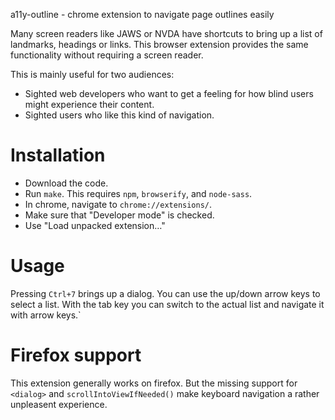 a11y-outline - chrome extension to navigate page outlines easily

Many screen readers like JAWS or NVDA have shortcuts to bring up a list of
landmarks, headings or links. This browser extension provides the same
functionality without requiring a screen reader.

This is mainly useful for two audiences:

-	Sighted web developers who want to get a feeling for how blind users might
	experience their content.
-	Sighted users who like this kind of navigation.

# Installation

-	Download the code.
-	Run `make`. This requires `npm`, `browserify`, and `node-sass`.
-	In chrome, navigate to `chrome://extensions/`.
-	Make sure that "Developer mode" is checked.
-	Use "Load unpacked extension…"

# Usage

Pressing `Ctrl+7` brings up a dialog. You can use the up/down arrow keys to
select a list. With the tab key you can switch to the actual list and navigate
it with arrow keys.`

# Firefox support

This extension generally works on firefox. But the missing support for
`<dialog>` and `scrollIntoViewIfNeeded()` make keyboard navigation a rather
unpleasent experience.
